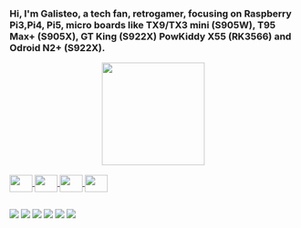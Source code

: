 ### Hi, I'm Galisteo, a tech fan, retrogamer, focusing on Raspberry Pi3,Pi4, Pi5, micro boards like TX9/TX3 mini (S905W), T95 Max+ (S905X), GT King (S922X) PowKiddy X55 (RK3566) and Odroid N2+ (S922X).

<div align="center">
  <a href="https://linktr.ee/galisteo">
  <img height="180em" src="https://github-readme-stats.vercel.app/api?username=galisteogames&show_icons=true&theme=dark&include_all_commits=true&count_private=true"/>
</div>
  
  </div>
  <div style="display: inline_block"><br>
  <img align="center" height="30" width="40" src="https://cdn.jsdelivr.net/gh/devicons/devicon/icons/raspberrypi/raspberrypi-original.svg" />
  <img align="center" height="30" width="40" src="https://cdn.jsdelivr.net/gh/devicons/devicon/icons/msdos/msdos-original.svg" /> 
  <img align="center" height="30" width="40" src="https://cdn.jsdelivr.net/gh/devicons/devicon/icons/photoshop/photoshop-plain.svg" />  
  <img align="center" height="30" width="40" src="https://cdn.jsdelivr.net/gh/devicons/devicon/icons/apple/apple-original.svg" />                                                                                                                         
  
</div>

 ##
 
<div> 
  <a href="https://www.youtube.com/@galisteogames" target="_blank"><img src="https://img.shields.io/badge/YouTube-FF0000?style=for-the-badge&logo=youtube&logoColor=white" target="_blank"></a>
  <a href="https://www.instagram.com/galisteogames/" target="_blank"><img src="https://img.shields.io/badge/-Instagram-%23E4405F?style=for-the-badge&logo=instagram&logoColor=white" target="_blank"></a>
  <a href="https://www.twitter.com/galisteogames/" target="_blank"><img src="https://img.shields.io/badge/Twitter-1DA1F2?style=for-the-badge&logo=twitter&logoColor=white" target="_blank"></a>
 	<a href="https://www.twitch.tv/galisteogames" target="_blank"><img src="https://img.shields.io/badge/Twitch-9146FF?style=for-the-badge&logo=twitch&logoColor=white" target="_blank"></a>
 <a href="https://discord.gg/38NaJVS" target="_blank"><img src="https://img.shields.io/badge/Discord-7289DA?style=for-the-badge&logo=discord&logoColor=white" target="_blank"></a> 
  <a href = "mailto:galisteogames@gmail.com"><img src="https://img.shields.io/badge/-Gmail-%23333?style=for-the-badge&logo=gmail&logoColor=white" target="_blank"></a> 
 
</div>
